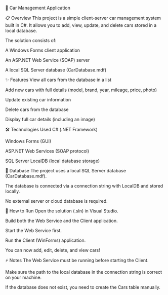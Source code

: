 🚗 Car Management Application


📋 Overview
This project is a simple client-server car management system built in C#.
It allows you to add, view, update, and delete cars stored in a local database.

The solution consists of:

A Windows Forms client application

An ASP.NET Web Service (SOAP) server

A local SQL Server database (CarDatabase.mdf)

✨ Features
View all cars from the database in a list

Add new cars with full details (model, brand, year, mileage, price, photo)

Update existing car information

Delete cars from the database

Display full car details (including an image)

🛠 Technologies Used
C# (.NET Framework)

Windows Forms (GUI)

ASP.NET Web Services (SOAP protocol)

SQL Server LocalDB (local database storage)

📂 Database
The project uses a local SQL Server database (CarDatabase.mdf).

The database is connected via a connection string with LocalDB and stored locally.

No external server or cloud database is required.

🚀 How to Run
Open the solution (.sln) in Visual Studio.

Build both the Web Service and the Client application.

Start the Web Service first.

Run the Client (WinForms) application.

You can now add, edit, delete, and view cars!

⚡ Notes
The Web Service must be running before starting the Client.

Make sure the path to the local database in the connection string is correct on your machine.

If the database does not exist, you need to create the Cars table manually.
